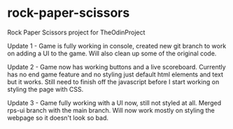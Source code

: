 # rock-paper-scissors

Rock Paper Scissors project for TheOdinProject

Update 1 - Game is fully working in console, created new git branch to work on adding a UI to the game. Will also clean up some of the original code.

Update 2 - Game now has working buttons and a live scoreboard. Currently has no end game feature and no styling just default html elements and text but it works. Still need to finish off the javascript before I start working on styling the page with CSS.

Update 3 - Game fully working with a UI now, still not styled at all. Merged rps-ui branch with the main branch. Will now work mostly on styling the webpage so it doesn't look so bad.
